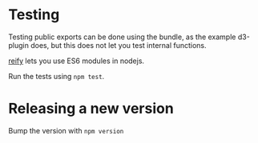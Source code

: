 # Testing

Testing public exports can be done using the bundle, as the example d3-plugin
does, but this does not let you test internal functions.

[reify](https://github.com/benjamn/reify) lets you use ES6 modules in nodejs.

Run the tests using `npm test`.

# Releasing a new version

Bump the version with `npm version`
